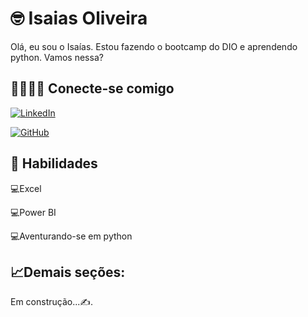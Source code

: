 # 🤓 Isaias Oliveira

Olá, eu sou o Isaías. Estou fazendo o bootcamp do DIO e aprendendo python. Vamos nessa?

## 🫱🏼‍🫲🏼 Conecte-se comigo

[![LinkedIn](https://img.shields.io/badge/LinkedIn-0077B5?style=for-the-badge&logo=linkedin&logoColor=white)](https://www.linkedin.com/in/isaiasmoliveira/)

[![GitHub](https://img.shields.io/badge/GitHub-100000?style=for-the-badge&logo=github&logoColor=white)](https://github.com/benjahxx)

## 🧠 Habilidades
💻Excel

💻Power BI

💻Aventurando-se em python

## 📈Demais seções:
Em construção...✍️. 





